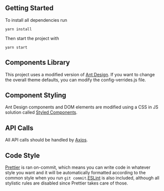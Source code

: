 ## Getting Started 
To install all dependencies run

`yarn install`

Then start the project with

`yarn start`

## Components Library
This project uses a modified version of [Ant Design](https://ant.design/docs/react/introduce). 
If you want to change the overall theme defaults, you can modify the config-verrides.js file. 

## Component Styling
Ant Design components and DOM elements are modified using a CSS in JS solution called [Styled Components](https://www.styled-components.com/). 

## API Calls
All API calls should be handled by [Axios](https://www.npmjs.com/package/axios). 

## Code Style
[Prettier](https://prettier.io/) is ran on-commit, which means you can write code in whatever style you want and it will be automatically formatted according to the common style when you run `git commit`.[ESLint](https://eslint.org/) is also included, although all stylistic rules are disabled since Prettier takes care of those.
